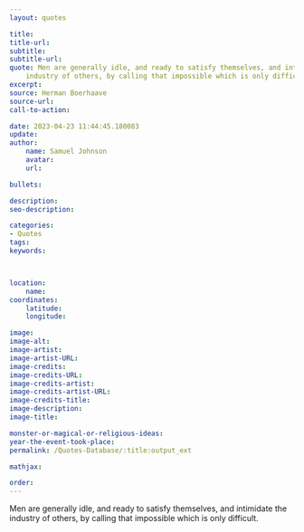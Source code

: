 ```yaml
---
layout: quotes

title:
title-url:
subtitle:
subtitle-url:
quote: Men are generally idle, and ready to satisfy themselves, and intimidate the
    industry of others, by calling that impossible which is only difficult.
excerpt:
source: Herman Boerhaave
source-url:
call-to-action:

date: 2023-04-23 11:44:45.180083
update:
author:
    name: Samuel Johnson
    avatar:
    url:

bullets:

description:
seo-description:

categories:
- Quotes
tags:
keywords:



location:
    name:
coordinates:
    latitude:
    longitude:

image:
image-alt:
image-artist:
image-artist-URL:
image-credits:
image-credits-URL:
image-credits-artist:
image-credits-artist-URL:
image-credits-title:
image-description:
image-title:

monster-or-magical-or-religious-ideas:
year-the-event-took-place:
permalink: /Quotes-Database/:title:output_ext

mathjax:

order:
---
```

Men are generally idle, and ready to satisfy themselves, and intimidate the  industry of others, by calling that impossible which is only difficult.